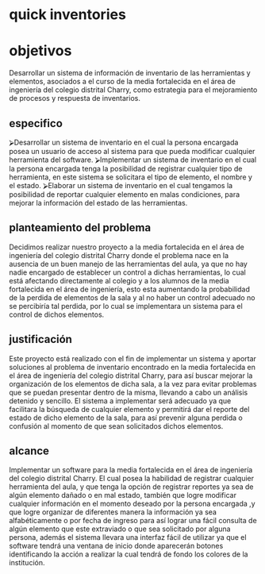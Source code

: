 # quick inventories




# objetivos

Desarrollar un sistema de información de inventario de las herramientas y elementos, asociados a el curso de la media fortalecida en el área de ingeniería del colegio distrital Charry, como estrategia para el mejoramiento de procesos y respuesta  de inventarios.
## especifico
⮚Desarrollar un sistema de inventario en el cual la persona encargada posea un usuario de acceso al sistema para que pueda modificar cualquier herramienta del software.
⮚Implementar un sistema de inventario en el cual la persona encargada tenga la posibilidad de registrar cualquier tipo de herramienta, en este sistema se solicitara el tipo de elemento, el nombre y el estado.
⮚Elaborar un sistema de inventario en el cual tengamos la posibilidad de reportar cualquier elemento en malas condiciones, para mejorar la información del estado de las herramientas.

## planteamiento del problema

Decidimos realizar nuestro proyecto a la media fortalecida en el área de ingeniería del colegio distrital Charry donde el problema nace en la ausencia de un buen manejo de las herramientas del aula, ya que no hay nadie encargado de establecer un control a dichas herramientas, lo cual está afectando directamente al colegio y a los alumnos de la media fortalecida en el área de ingeniería, esto esta aumentando la probabilidad de la perdida de elementos de la sala y al no haber un control adecuado no se percibiría tal perdida, por lo cual se implementara un sistema para el control de dichos elementos.

## justificación 

Este proyecto está realizado con el fin de implementar un sistema y aportar soluciones al problema de inventario encontrado en la media fortalecida en el área de ingeniería del colegio distrital Charry, para así buscar mejorar la organización de los elementos de dicha sala, a la vez para evitar problemas que se puedan presentar dentro de la misma, llevando a cabo un análisis detenido y sencillo. El sistema a implementar será adecuado ya que facilitara la búsqueda de cualquier elemento y permitirá dar el reporte del estado de dicho elemento de la sala, para así prevenir alguna perdida o confusión al momento de que sean solicitados dichos elementos.

## alcance

Implementar un software para la media fortalecida en el área de ingeniería del colegio distrital Charry. El cual posea la habilidad de registrar cualquier herramienta del aula, y que tenga la opción de registrar reportes ya sea de algún elemento dañado o en mal estado, también que logre modificar cualquier información en el momento deseado  por la persona encargada ,y que logre organizar de diferentes manera la información  ya sea alfabéticamente o por fecha de ingreso para así lograr una fácil consulta de algún elemento que este extraviado o que sea solicitado por alguna persona, además el sistema llevara una interfaz fácil de utilizar ya que el software tendrá una ventana de inicio donde aparecerán botones identificando la acción a realizar la cual tendrá de fondo los colores de la institución.
